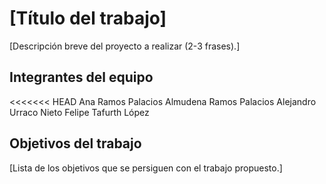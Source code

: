 # [Título del trabajo]

[Descripción breve del proyecto a realizar (2-3 frases).]

## Integrantes del equipo

<<<<<<< HEAD
Ana Ramos Palacios
Almudena Ramos Palacios
Alejandro Urraco Nieto
Felipe Tafurth López

## Objetivos del trabajo

[Lista de los objetivos que se persiguen con el trabajo propuesto.]

